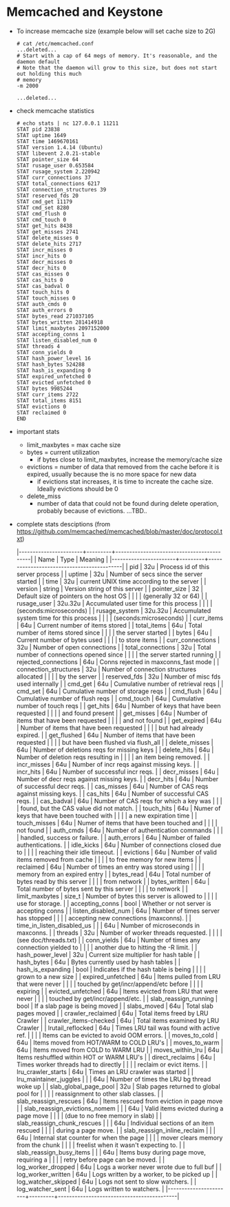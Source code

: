 # Memcached and Keystone

* To increase memcache size (example below will set cache size to 2G)

    ```
    # cat /etc/memcached.conf
    ...deleted...
    # Start with a cap of 64 megs of memory. It's reasonable, and the daemon default
    # Note that the daemon will grow to this size, but does not start out holding this much
    # memory
    -m 2000
    
    ...deleted...
    ```
  
* check memcache statistics

    ```
    # echo stats | nc 127.0.0.1 11211
    STAT pid 23838
    STAT uptime 1649
    STAT time 1469670161
    STAT version 1.4.14 (Ubuntu)
    STAT libevent 2.0.21-stable
    STAT pointer_size 64
    STAT rusage_user 0.653584
    STAT rusage_system 2.220942
    STAT curr_connections 37
    STAT total_connections 6217
    STAT connection_structures 39
    STAT reserved_fds 20
    STAT cmd_get 11179
    STAT cmd_set 8280
    STAT cmd_flush 0
    STAT cmd_touch 0
    STAT get_hits 8438
    STAT get_misses 2741
    STAT delete_misses 0
    STAT delete_hits 2717
    STAT incr_misses 0
    STAT incr_hits 0
    STAT decr_misses 0
    STAT decr_hits 0
    STAT cas_misses 0
    STAT cas_hits 0
    STAT cas_badval 0
    STAT touch_hits 0
    STAT touch_misses 0
    STAT auth_cmds 0
    STAT auth_errors 0
    STAT bytes_read 271037105
    STAT bytes_written 281414918
    STAT limit_maxbytes 2097152000
    STAT accepting_conns 1
    STAT listen_disabled_num 0
    STAT threads 4
    STAT conn_yields 0
    STAT hash_power_level 16
    STAT hash_bytes 524288
    STAT hash_is_expanding 0
    STAT expired_unfetched 0
    STAT evicted_unfetched 0
    STAT bytes 9985244
    STAT curr_items 2722
    STAT total_items 8151
    STAT evictions 0
    STAT reclaimed 0
    END
    ```
    
* important stats

    * limit_maxbytes = max cache size
    * bytes = current utilization
        * if bytes close to limit_maxbytes, increase the memory/cache size
    * evictions = number of data that removed from the cache before it is expired, usually because the is no more space for new data
        * if evictions stat increases, it is time to increate the cache size. Ideally evictions should be 0
    * delete_miss
        * number of data that could not be found during delete operation, probably because of evictions.
    ...TBD..


* complete stats desciptions (from https://github.com/memcached/memcached/blob/master/doc/protocol.txt)
    
    |-----------------------+---------+-------------------------------------------|
    | Name                  | Type    | Meaning                                   |
    |-----------------------+---------+-------------------------------------------|
    | pid                   | 32u     | Process id of this server process         |
    | uptime                | 32u     | Number of secs since the server started   |
    | time                  | 32u     | current UNIX time according to the server |
    | version               | string  | Version string of this server             |
    | pointer_size          | 32      | Default size of pointers on the host OS   |
    |                       |         | (generally 32 or 64)                      |
    | rusage_user           | 32u.32u | Accumulated user time for this process    |
    |                       |         | (seconds:microseconds)                    |
    | rusage_system         | 32u.32u | Accumulated system time for this process  |
    |                       |         | (seconds:microseconds)                    |
    | curr_items            | 64u     | Current number of items stored            |
    | total_items           | 64u     | Total number of items stored since        |
    |                       |         | the server started                        |
    | bytes                 | 64u     | Current number of bytes used              |
    |                       |         | to store items                            |
    | curr_connections      | 32u     | Number of open connections                |
    | total_connections     | 32u     | Total number of connections opened since  |
    |                       |         | the server started running                |
    | rejected_connections  | 64u     | Conns rejected in maxconns_fast mode      |
    | connection_structures | 32u     | Number of connection structures allocated |
    |                       |         | by the server                             |
    | reserved_fds          | 32u     | Number of misc fds used internally        |
    | cmd_get               | 64u     | Cumulative number of retrieval reqs       |
    | cmd_set               | 64u     | Cumulative number of storage reqs         |
    | cmd_flush             | 64u     | Cumulative number of flush reqs           |
    | cmd_touch             | 64u     | Cumulative number of touch reqs           |
    | get_hits              | 64u     | Number of keys that have been requested   |
    |                       |         | and found present                         |
    | get_misses            | 64u     | Number of items that have been requested  |
    |                       |         | and not found                             |
    | get_expired           | 64u     | Number of items that have been requested  |
    |                       |         | but had already expired.                  |
    | get_flushed           | 64u     | Number of items that have been requested  |
    |                       |         | but have been flushed via flush_all       |
    | delete_misses         | 64u     | Number of deletions reqs for missing keys |
    | delete_hits           | 64u     | Number of deletion reqs resulting in      |
    |                       |         | an item being removed.                    |
    | incr_misses           | 64u     | Number of incr reqs against missing keys. |
    | incr_hits             | 64u     | Number of successful incr reqs.           |
    | decr_misses           | 64u     | Number of decr reqs against missing keys. |
    | decr_hits             | 64u     | Number of successful decr reqs.           |
    | cas_misses            | 64u     | Number of CAS reqs against missing keys.  |
    | cas_hits              | 64u     | Number of successful CAS reqs.            |
    | cas_badval            | 64u     | Number of CAS reqs for which a key was    |
    |                       |         | found, but the CAS value did not match.   |
    | touch_hits            | 64u     | Numer of keys that have been touched with |
    |                       |         | a new expiration time                     |
    | touch_misses          | 64u     | Numer of items that have been touched and |
    |                       |         | not found                                 |
    | auth_cmds             | 64u     | Number of authentication commands         |
    |                       |         | handled, success or failure.              |
    | auth_errors           | 64u     | Number of failed authentications.         |
    | idle_kicks            | 64u     | Number of connections closed due to       |
    |                       |         | reaching their idle timeout.              |
    | evictions             | 64u     | Number of valid items removed from cache  |
    |                       |         | to free memory for new items              |
    | reclaimed             | 64u     | Number of times an entry was stored using |
    |                       |         | memory from an expired entry              |
    | bytes_read            | 64u     | Total number of bytes read by this server |
    |                       |         | from network                              |
    | bytes_written         | 64u     | Total number of bytes sent by this server |
    |                       |         | to network                                |
    | limit_maxbytes        | size_t  | Number of bytes this server is allowed to |
    |                       |         | use for storage.                          |
    | accepting_conns       | bool    | Whether or not server is accepting conns  |
    | listen_disabled_num   | 64u     | Number of times server has stopped        |
    |                       |         | accepting new connections (maxconns).     |
    | time_in_listen_disabled_us                                                  |
    |                       | 64u     | Number of microseconds in maxconns.       |
    | threads               | 32u     | Number of worker threads requested.       |
    |                       |         | (see doc/threads.txt)                     |
    | conn_yields           | 64u     | Number of times any connection yielded to |
    |                       |         | another due to hitting the -R limit.      |
    | hash_power_level      | 32u     | Current size multiplier for hash table    |
    | hash_bytes            | 64u     | Bytes currently used by hash tables       |
    | hash_is_expanding     | bool    | Indicates if the hash table is being      |
    |                       |         | grown to a new size                       |
    | expired_unfetched     | 64u     | Items pulled from LRU that were never     |
    |                       |         | touched by get/incr/append/etc before     |
    |                       |         | expiring                                  |
    | evicted_unfetched     | 64u     | Items evicted from LRU that were never    |
    |                       |         | touched by get/incr/append/etc.           |
    | slab_reassign_running | bool    | If a slab page is being moved             |
    | slabs_moved           | 64u     | Total slab pages moved                    |
    | crawler_reclaimed     | 64u     | Total items freed by LRU Crawler          |
    | crawler_items-checked | 64u     | Total items examined by LRU Crawler       |
    | lrutail_reflocked     | 64u     | Times LRU tail was found with active ref. |
    |                       |         | Items can be evicted to avoid OOM errors. |
    | moves_to_cold         | 64u     | Items moved from HOT/WARM to COLD LRU's   |
    | moves_to_warm         | 64u     | Items moved from COLD to WARM LRU         |
    | moves_within_lru      | 64u     | Items reshuffled within HOT or WARM LRU's |
    | direct_reclaims       | 64u     | Times worker threads had to directly      |
    |                       |         | reclaim or evict items.                   |
    | lru_crawler_starts    | 64u     | Times an LRU crawler was started          |
    | lru_maintainer_juggles                                                      |
    |                       | 64u     | Number of times the LRU bg thread woke up |
    | slab_global_page_pool | 32u     | Slab pages returned to global pool for    |
    |                       |         | reassignment to other slab classes.       |
    | slab_reassign_rescues | 64u     | Items rescued from eviction in page move  |
    | slab_reassign_evictions_nomem                                               |
    |                       | 64u     | Valid items evicted during a page move    |
    |                       |         | (due to no free memory in slab)           |
    | slab_reassign_chunk_rescues                                                 |
    |                       | 64u     | Individual sections of an item rescued    |
    |                       |         | during a page move.                       |
    | slab_reassign_inline_reclaim                                                |
    |                       | 64u     | Internal stat counter for when the page   |
    |                       |         | mover clears memory from the chunk        |
    |                       |         | freelist when it wasn't expecting to.     |
    | slab_reassign_busy_items                                                    |
    |                       | 64u     | Items busy during page move, requiring a  |
    |                       |         | retry before page can be moved.           |
    | log_worker_dropped    | 64u     | Logs a worker never wrote due to full buf |
    | log_worker_written    | 64u     | Logs written by a worker, to be picked up |
    | log_watcher_skipped   | 64u     | Logs not sent to slow watchers.           |
    | log_watcher_sent      | 64u     | Logs written to watchers.                 |
    |-----------------------+---------+-------------------------------------------|
    
